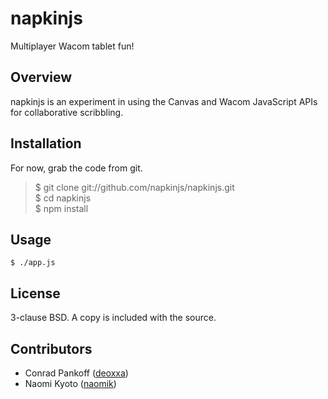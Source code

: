napkinjs
========

Multiplayer Wacom tablet fun!

Overview
--------

napkinjs is an experiment in using the Canvas and Wacom JavaScript APIs for
collaborative scribbling.

Installation
------------

For now, grab the code from git.

> $ git clone git://github.com/napkinjs/napkinjs.git  
> $ cd napkinjs  
> $ npm install  

Usage
-----

```
$ ./app.js
```

License
-------

3-clause BSD. A copy is included with the source.

Contributors
------------

* Conrad Pankoff ([deoxxa](http://github.com/deoxxa))
* Naomi Kyoto ([naomik](http://github.com/naomik))
